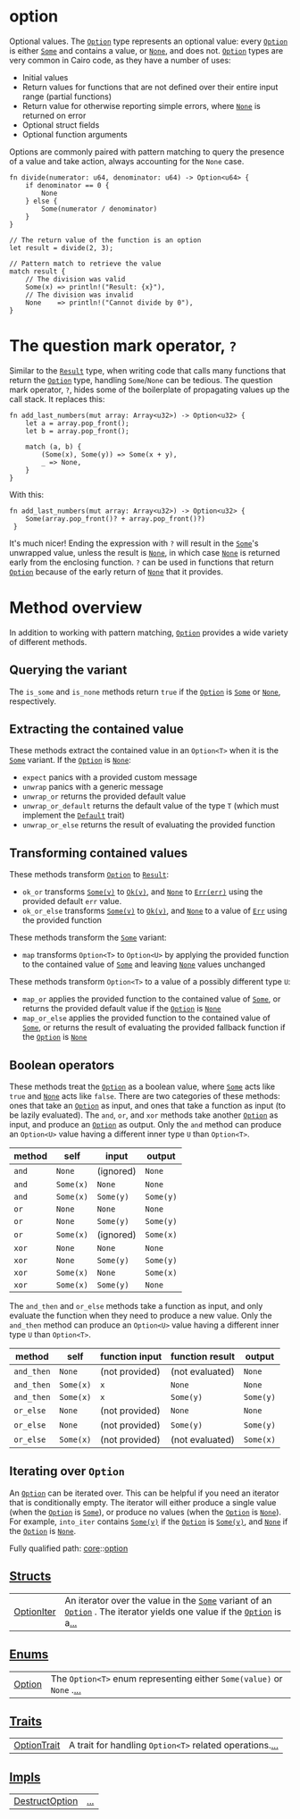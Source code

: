 # option

Optional values.
The [`Option`](./core-option-Option.md) type represents an optional value: every [`Option`](./core-option-Option.md) is either [`Some`](./core-option.md#some) and
contains a value, or [`None`](./core-option.md#none), and does not. [`Option`](./core-option-Option.md) types are very common in Cairo code, as
they have a number of uses:
- Initial values
- Return values for functions that are not defined
over their entire input range (partial functions)
- Return value for otherwise reporting simple errors, where [`None`](./core-option.md#none) is
returned on error
- Optional struct fields
- Optional function arguments

Options are commonly paired with pattern matching to query the presence of a value and take
action, always accounting for the `None` case.
```cairo
fn divide(numerator: u64, denominator: u64) -> Option<u64> {
    if denominator == 0 {
        None
    } else {
        Some(numerator / denominator)
    }
}

// The return value of the function is an option
let result = divide(2, 3);

// Pattern match to retrieve the value
match result {
    // The division was valid
    Some(x) => println!("Result: {x}"),
    // The division was invalid
    None    => println!("Cannot divide by 0"),
}
```
# The question mark operator, `?`

Similar to the [`Result`](./core-result-Result.md) type, when writing code that calls many functions that return the
[`Option`](./core-option-Option.md) type, handling `Some`/`None` can be tedious. The question mark
operator, `?`, hides some of the boilerplate of propagating values
up the call stack.
It replaces this:
```cairo
fn add_last_numbers(mut array: Array<u32>) -> Option<u32> {
    let a = array.pop_front();
    let b = array.pop_front();

    match (a, b) {
        (Some(x), Some(y)) => Some(x + y),
        _ => None,
    }
}

```

With this:
```cairo
fn add_last_numbers(mut array: Array<u32>) -> Option<u32> {
    Some(array.pop_front()? + array.pop_front()?)
 }
```

It's much nicer!
Ending the expression with `?` will result in the [`Some`](./core-option.md#some)'s unwrapped value, unless the
result is [`None`](./core-option.md#none), in which case [`None`](./core-option.md#none) is returned early from the enclosing function.
`?` can be used in functions that return [`Option`](./core-option-Option.md) because of the
early return of [`None`](./core-option.md#none) that it provides.
# Method overview

In addition to working with pattern matching, [`Option`](./core-option-Option.md) provides a wide
variety of different methods.
## Querying the variant

The `is_some` and `is_none` methods return `true` if the [`Option`](./core-option-Option.md)
is [`Some`](./core-option.md#some) or [`None`](./core-option.md#none), respectively.
## Extracting the contained value

These methods extract the contained value in an `Option<T>` when it
is the [`Some`](./core-option.md#some) variant. If the [`Option`](./core-option-Option.md) is [`None`](./core-option.md#none):
- `expect` panics with a provided custom message
- `unwrap` panics with a generic message
- `unwrap_or` returns the provided default value
- `unwrap_or_default` returns the default value of the type `T`
(which must implement the [`Default`](./core-traits-Default.md) trait)
- `unwrap_or_else` returns the result of evaluating the provided
function
## Transforming contained values

These methods transform [`Option`](./core-option-Option.md) to [`Result`](./core-result-Result.md):
- `ok_or` transforms [`Some(v)`](./core-option.md#some) to [`Ok(v)`](./core-result.md#ok), and [`None`](./core-option.md#none) to
[`Err(err)`](./core-result.md#err) using the provided default `err` value.
- `ok_or_else` transforms [`Some(v)`](./core-option.md#some) to [`Ok(v)`](./core-result.md#ok), and [`None`](./core-option.md#none) to
a value of [`Err`](./core-result.md#err) using the provided function

These methods transform the [`Some`](./core-option.md#some) variant:
- `map` transforms `Option<T>` to `Option<U>` by applying the
provided function to the contained value of [`Some`](./core-option.md#some) and leaving
[`None`](./core-option.md#none) values unchanged

These methods transform `Option<T>` to a value of a possibly
different type `U`:
- `map_or` applies the provided function to the contained value of
[`Some`](./core-option.md#some), or returns the provided default value if the [`Option`](./core-option-Option.md) is
[`None`](./core-option.md#none)
- `map_or_else` applies the provided function to the contained value
of [`Some`](./core-option.md#some), or returns the result of evaluating the provided
fallback function if the [`Option`](./core-option-Option.md) is [`None`](./core-option.md#none)
## Boolean operators

These methods treat the [`Option`](./core-option-Option.md) as a boolean value, where [`Some`](./core-option.md#some)
acts like `true` and [`None`](./core-option.md#none) acts like `false`. There are two
categories of these methods: ones that take an [`Option`](./core-option-Option.md) as input, and
ones that take a function as input (to be lazily evaluated).
The `and`, `or`, and `xor` methods take another [`Option`](./core-option-Option.md) as
input, and produce an [`Option`](./core-option-Option.md) as output. Only the `and` method can
produce an `Option<U>` value having a different inner type `U` than
`Option<T>`.

|method|self|input|output|
|---|---|---|---|
|`and`|`None`|(ignored)|`None`|
|`and`|`Some(x)`|`None`|`None`|
|`and`|`Some(x)`|`Some(y)`|`Some(y)`|
|`or`|`None`|`None`|`None`|
|`or`|`None`|`Some(y)`|`Some(y)`|
|`or`|`Some(x)`|(ignored)|`Some(x)`|
|`xor`|`None`|`None`|`None`|
|`xor`|`None`|`Some(y)`|`Some(y)`|
|`xor`|`Some(x)`|`None`|`Some(x)`|
|`xor`|`Some(x)`|`Some(y)`|`None`|

The `and_then` and `or_else` methods take a function as input, and
only evaluate the function when they need to produce a new value. Only
the `and_then` method can produce an `Option<U>` value having a
different inner type `U` than `Option<T>`.

|method|self|function input|function result|output|
|---|---|---|---|---|
|`and_then`|`None`|(not provided)|(not evaluated)|`None`|
|`and_then`|`Some(x)`|`x`|`None`|`None`|
|`and_then`|`Some(x)`|`x`|`Some(y)`|`Some(y)`|
|`or_else`|`None`|(not provided)|`None`|`None`|
|`or_else`|`None`|(not provided)|`Some(y)`|`Some(y)`|
|`or_else`|`Some(x)`|(not provided)|(not evaluated)|`Some(x)`|
## Iterating over `Option`

An [`Option`](./core-option-Option.md) can be iterated over. This can be helpful if you need an
iterator that is conditionally empty. The iterator will either produce
a single value (when the [`Option`](./core-option-Option.md) is [`Some`](./core-option.md#some)), or produce no values
(when the [`Option`](./core-option-Option.md) is [`None`](./core-option.md#none)). For example, `into_iter`
contains [`Some(v)`](./core-option.md#some) if the [`Option`](./core-option-Option.md) is [`Some(v)`](./core-option.md#some), and [`None`](./core-option.md#none) if the
[`Option`](./core-option-Option.md) is [`None`](./core-option.md#none).

Fully qualified path: [core](./core.md)::[option](./core-option.md)


[Structs](./core-option-structs.md)
 ---
| | |
|:---|:---|
| [OptionIter](./core-option-OptionIter.md) | An iterator over the value in the [`Some`](./core-option.md#some)  variant of an [`Option`](./core-option-Option.md) . The iterator yields one value if the [`Option`](./core-option-Option.md)  is a[...](./core-option-OptionIter.md) |

[Enums](./core-option-enums.md)
 ---
| | |
|:---|:---|
| [Option](./core-option-Option.md) | The `Option<T>`  enum representing either `Some(value)`  or `None` .[...](./core-option-Option.md) |

[Traits](./core-option-traits.md)
 ---
| | |
|:---|:---|
| [OptionTrait](./core-option-OptionTrait.md) | A trait for handling `Option<T>`  related operations.[...](./core-option-OptionTrait.md) |

[Impls](./core-option-impls.md)
 ---
| | |
|:---|:---|
| [DestructOption](./core-option-DestructOption.md) | [...](./core-option-DestructOption.md) |
